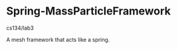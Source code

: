 Spring-MassParticleFramework
============================

cs134/lab3

A mesh framework that acts like a spring.
